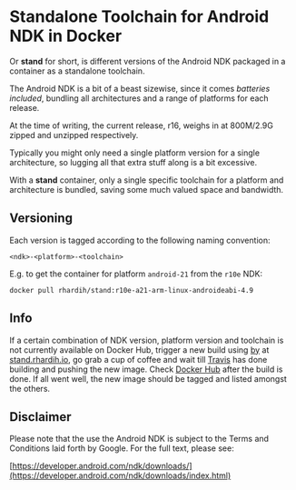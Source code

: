 # Standalone Toolchain for Android NDK in Docker

Or **stand** for short, is different versions of the Android NDK packaged in a
container as a standalone toolchain.

The Android NDK is a bit of a beast sizewise, since it comes *batteries
included*, bundling all architectures and a range of platforms for each release.

At the time of writing, the current release, r16, weighs in at 800M/2.9G zipped
and unzipped respectively.

Typically you might only need a single platform version for a single
architecture, so lugging all that extra stuff along is a bit excessive.

With a **stand** container, only a single specific toolchain for a platform and
architecture is bundled, saving some much valued space and bandwidth.

## Versioning

Each version is tagged according to the following naming convention:

`<ndk>-<platform>-<toolchain>`

E.g. to get the container for platform `android-21` from the `r10e` NDK:

`docker pull rhardih/stand:r10e-a21-arm-linux-androideabi-4.9`


## Info

If a certain combination of NDK version, platform version and toolchain is not
currently available on Docker Hub, trigger a new build using
[by](https://github.com/rhardih/by) at
[stand.rhardih.io](https://stand.rhardih.io), go grab a cup of coffee and wait
till [Travis](https://travis-ci.org/rhardih/stand) has done building and pushing
the new image. Check [Docker Hub](https://hub.docker.com/r/rhardih/stand/tags)
after the build is done. If all went well, the new image should be tagged and
listed amongst the others.

## Disclaimer

Please note that the use the Android NDK is subject to the Terms and Conditions
laid forth by Google. For the full text, please see:

[https://developer.android.com/ndk/downloads/](https://developer.android.com/ndk/downloads/index.html)
